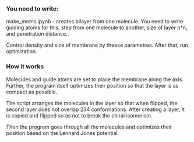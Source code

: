 ### You need to write:
make_mems.ipynb - creates bilayer from one molecule. 
You need to write guiding atoms for this, step from one molecule to another, size of layer n*n, and penetration distance..

Control density and size of membrane by theese parametres. 
After that, run optimization.

### How it works
Molecules and guide atoms are set to place the membrane along the axis. Further, the program itself optimizes their position so that the layer is as compact as possible.

The script arranges the molecules in the layer so that when flipped, the second layer does not overlap 234 conformations. After creating a layer, it is copied and flipped so as not to break the chiral isomerism.

Then the program goes through all the molecules and optimizes their position based on the Lennard Jones potential.